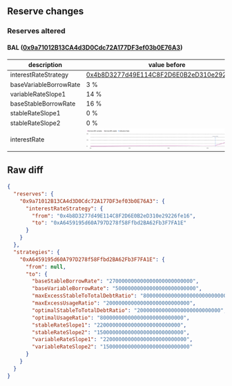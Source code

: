 ## Reserve changes

### Reserves altered

#### BAL ([0x9a71012B13CA4d3D0Cdc72A177DF3ef03b0E76A3](https://polygonscan.com/address/0x9a71012B13CA4d3D0Cdc72A177DF3ef03b0E76A3))

| description | value before | value after |
| --- | --- | --- |
| interestRateStrategy | [0x4b8D3277d49E114C8F2D6E0B2eD310e29226fe16](https://polygonscan.com/address/0x4b8D3277d49E114C8F2D6E0B2eD310e29226fe16) | [0xA6459195d60A797D278f58Ffbd2BA62Fb3F7FA1E](https://polygonscan.com/address/0xA6459195d60A797D278f58Ffbd2BA62Fb3F7FA1E) |
| baseVariableBorrowRate | 3 % | 5 % |
| variableRateSlope1 | 14 % | 22 % |
| baseStableBorrowRate | 16 % | 27 % |
| stableRateSlope1 | 0 % | 22 % |
| stableRateSlope2 | 0 % | 150 % |
| interestRate | ![before](/.assets/d3533b46a606ea3ecf5d2c9d4131c8d9d3d7fcfe.svg) | ![after](/.assets/f3726ff23cc2fccdef4119f3fe7a7c6fe9fcd827.svg) |

## Raw diff

```json
{
  "reserves": {
    "0x9a71012B13CA4d3D0Cdc72A177DF3ef03b0E76A3": {
      "interestRateStrategy": {
        "from": "0x4b8D3277d49E114C8F2D6E0B2eD310e29226fe16",
        "to": "0xA6459195d60A797D278f58Ffbd2BA62Fb3F7FA1E"
      }
    }
  },
  "strategies": {
    "0xA6459195d60A797D278f58Ffbd2BA62Fb3F7FA1E": {
      "from": null,
      "to": {
        "baseStableBorrowRate": "270000000000000000000000000",
        "baseVariableBorrowRate": "50000000000000000000000000",
        "maxExcessStableToTotalDebtRatio": "800000000000000000000000000",
        "maxExcessUsageRatio": "200000000000000000000000000",
        "optimalStableToTotalDebtRatio": "200000000000000000000000000",
        "optimalUsageRatio": "800000000000000000000000000",
        "stableRateSlope1": "220000000000000000000000000",
        "stableRateSlope2": "1500000000000000000000000000",
        "variableRateSlope1": "220000000000000000000000000",
        "variableRateSlope2": "1500000000000000000000000000"
      }
    }
  }
}
```